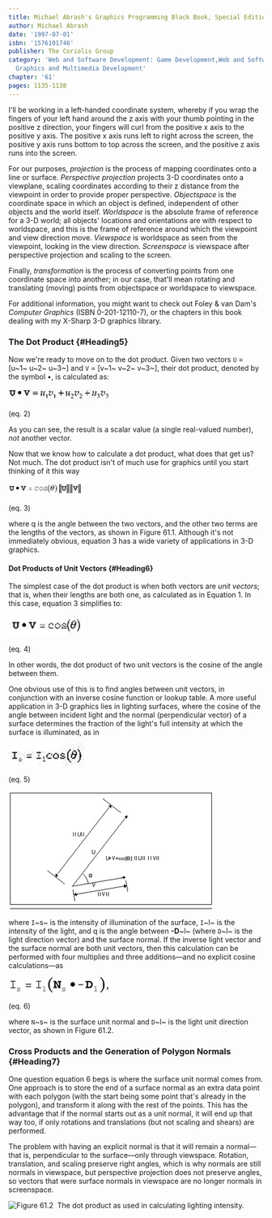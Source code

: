 ```yaml
---
title: Michael Abrash's Graphics Programming Black Book, Special Edition
author: Michael Abrash
date: '1997-07-01'
isbn: '1576101746'
publisher: The Coriolis Group
category: 'Web and Software Development: Game Development,Web and Software Development:
  Graphics and Multimedia Development'
chapter: '61'
pages: 1135-1138
---
```


I'll be working in a left-handed coordinate system, whereby if you wrap
the fingers of your left hand around the z axis with your thumb pointing
in the positive z direction, your fingers will curl from the positive x
axis to the positive y axis. The positive x axis runs left to right
across the screen, the positive y axis runs bottom to top across the
screen, and the positive z axis runs into the screen.

For our purposes, *projection* is the process of mapping coordinates
onto a line or surface. *Perspective projection* projects 3-D
coordinates onto a viewplane, scaling coordinates according to their z
distance from the viewpoint in order to provide proper perspective.
*Objectspace* is the coordinate space in which an object is defined,
independent of other objects and the world itself. *Worldspace* is the
absolute frame of reference for a 3-D world; all objects' locations and
orientations are with respect to worldspace, and this is the frame of
reference around which the viewpoint and view direction move.
*Viewspace* is worldspace as seen from the viewpoint, looking in the
view direction. *Screenspace* is viewspace after perspective projection
and scaling to the screen.

Finally, *transformation* is the process of converting points from one
coordinate space into another; in our case, that'll mean rotating and
translating (moving) points from objectspace or worldspace to viewspace.

For additional information, you might want to check out Foley & van
Dam's *Computer Graphics* (ISBN 0-201-12110-7), or the chapters in this
book dealing with my X-Sharp 3-D graphics library.

### The Dot Product {#Heading5}

Now we're ready to move on to the dot product. Given two vectors `U` =
[u~1~ u~2~ u~3~] and `V` = [v~1~ v~2~ v~3~], their dot product,
denoted by the symbol •, is calculated as:

![](images/61-02d.jpg)

(eq. 2)

As you can see, the result is a scalar value (a single real-valued
number), *not* another vector.

Now that we know how to calculate a dot product, what does that get us?
Not much. The dot product isn't of much use for graphics until you start
thinking of it this way

![](images/61-03d.jpg)

(eq. 3)

where q is the angle between the two vectors, and the other two terms
are the lengths of the vectors, as shown in Figure 61.1. Although it's
not immediately obvious, equation 3 has a wide variety of applications
in 3-D graphics.

#### Dot Products of Unit Vectors {#Heading6}

The simplest case of the dot product is when both vectors are *unit
vectors*; that is, when their lengths are both one, as calculated as in
Equation 1. In this case, equation 3 simplifies to:

![](images/61-04d.jpg)

(eq. 4)

In other words, the dot product of two unit vectors is the cosine of the
angle between them.

One obvious use of this is to find angles between unit vectors, in
conjunction with an inverse cosine function or lookup table. A more
useful application in 3-D graphics lies in lighting surfaces, where the
cosine of the angle between incident light and the normal (perpendicular
vector) of a surface determines the fraction of the light's full
intensity at which the surface is illuminated, as in

![](images/61-05d.jpg)

(eq. 5)

![**Figure 61.1**  *The dot product.*](images/61-01.jpg)

where `I`~s~ is the intensity of illumination of the surface, `I`~l~
is the intensity of the light, and q is the angle between **-D**~l~
(where `D`~l~ is the light direction vector) and the surface normal.
If the inverse light vector and the surface normal are both unit
vectors, then this calculation can be performed with four multiplies and
three additions—and no explicit cosine calculations—as

![](images/61-06d.jpg)

(eq. 6)

where `N`~s~ is the surface unit normal and `D`~l~ is the light unit
direction vector, as shown in Figure 61.2.

### Cross Products and the Generation of Polygon Normals {#Heading7}

One question equation 6 begs is where the surface unit normal comes
from. One approach is to store the end of a surface normal as an extra
data point with each polygon (with the start being some point that's
already in the polygon), and transform it along with the rest of the
points. This has the advantage that if the normal starts out as a unit
normal, it will end up that way too, if only rotations and translations
(but not scaling and shears) are performed.

The problem with having an explicit normal is that it will remain a
normal—that is, perpendicular to the surface—only through viewspace.
Rotation, translation, and scaling preserve right angles, which is why
normals are still normals in viewspace, but perspective projection does
not preserve angles, so vectors that were surface normals in viewspace
are no longer normals in screenspace.

![**Figure 61.2**  *The dot product as used in calculating lighting
intensity.*](images/61-02.jpg)

